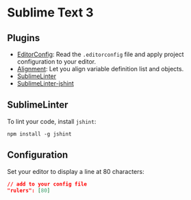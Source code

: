 # Sublime Text 3

## Plugins

- [EditorConfig](https://github.com/sindresorhus/editorconfig-sublime): Read the `.editorconfig` file and apply project configuration to your editor.
- [Alignment](http://wbond.net/sublime_packages/alignment): Let you align variable definition list and objects.
- [SublimeLinter](http://www.sublimelinter.com/en/latest/)
- [SublimeLinter-jshint](https://sublime.wbond.net/packages/SublimeLinter-jshint)

## SublimeLinter

To lint your code, install `jshint`:

```
npm install -g jshint
```

## Configuration

Set your editor to display a line at 80 characters:

```json
// add to your config file
"rulers": [80]
```